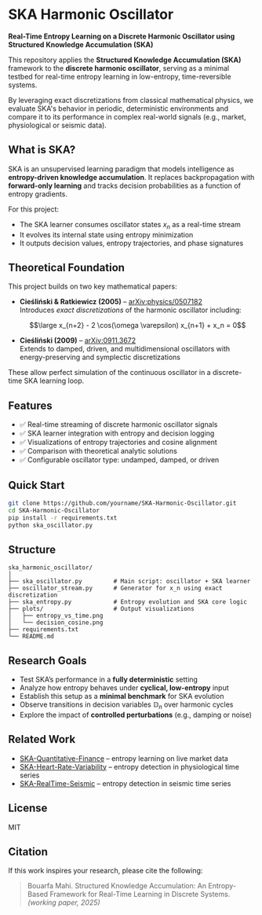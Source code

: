 # SKA Harmonic Oscillator


**Real-Time Entropy Learning on a Discrete Harmonic Oscillator using Structured Knowledge Accumulation (SKA)**

This repository applies the **Structured Knowledge Accumulation (SKA)** framework to the **discrete harmonic oscillator**, serving as a minimal testbed for real-time entropy learning in low-entropy, time-reversible systems.

By leveraging exact discretizations from classical mathematical physics, we evaluate SKA's behavior in periodic, deterministic environments and compare it to its performance in complex real-world signals (e.g., market, physiological or seismic data).



## What is SKA?

SKA is an unsupervised learning paradigm that models intelligence as **entropy-driven knowledge accumulation**. It replaces backpropagation with **forward-only learning** and tracks decision probabilities as a function of entropy gradients.

For this project:
- The SKA learner consumes oscillator states $x_n$ as a real-time stream
- It evolves its internal state using entropy minimization
- It outputs decision values, entropy trajectories, and phase signatures



##  Theoretical Foundation

This project builds on two key mathematical papers:

- **Cieśliński & Ratkiewicz (2005)** – [arXiv:physics/0507182](https://arxiv.org/abs/physics/0507182)  
  Introduces *exact discretizations* of the harmonic oscillator including:


  $$\large x_{n+2} - 2 \cos(\omega \varepsilon) x_{n+1} + x_n = 0$$


- **Cieśliński (2009)** – [arXiv:0911.3672](https://arxiv.org/abs/0911.3672)  
  Extends to damped, driven, and multidimensional oscillators with energy-preserving and symplectic discretizations

These allow perfect simulation of the continuous oscillator in a discrete-time SKA learning loop.


##  Features

- ✅ Real-time streaming of discrete harmonic oscillator signals
- ✅ SKA learner integration with entropy and decision logging
- ✅ Visualizations of entropy trajectories and cosine alignment
- ✅ Comparison with theoretical analytic solutions
- ✅ Configurable oscillator type: undamped, damped, or driven



##  Quick Start

```bash
git clone https://github.com/yourname/SKA-Harmonic-Oscillator.git
cd SKA-Harmonic-Oscillator
pip install -r requirements.txt
python ska_oscillator.py
````



##  Structure

```text
ska_harmonic_oscillator/
│
├── ska_oscillator.py         # Main script: oscillator + SKA learner
├── oscillator_stream.py      # Generator for x_n using exact discretization
├── ska_entropy.py            # Entropy evolution and SKA core logic
├── plots/                    # Output visualizations
│   ├── entropy_vs_time.png
│   └── decision_cosine.png
├── requirements.txt
└── README.md
```



##  Research Goals

* Test SKA’s performance in a **fully deterministic** setting
* Analyze how entropy behaves under **cyclical, low-entropy** input
* Establish this setup as a **minimal benchmark** for SKA evolution
* Observe transitions in decision variables $\mathbb{D}_n$ over harmonic cycles
* Explore the impact of **controlled perturbations** (e.g., damping or noise)



##  Related Work

* [SKA-Quantitative-Finance](https://github.com/quantiota/SKA-quantitative-finance) – entropy learning on live market data
* [SKA-Heart-Rate-Variability](https://github.com/quantiota/SKA-Heart-Rate-Variability) – entropy detection in physiological time series
* [SKA-RealTime-Seismic](https://github.com/quantiota/SKA-RealTime-Seismic) – entropy detection in seismic time series


##  License

MIT


##  Citation

If this work inspires your research, please cite the following:

> Bouarfa Mahi. Structured Knowledge Accumulation: An Entropy-Based Framework for Real-Time Learning in Discrete Systems. *(working paper, 2025)*



